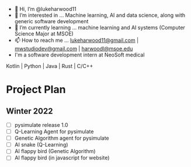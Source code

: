 - 👋 Hi, I’m @lukeharwood11
- 👀 I’m interested in ... Machine learning, AI and data science, along with generic software development
- 🌱 I’m currently learning ... machine learning and AI systems (Computer Science Major at MSOE)
- 📫 How to reach me ... lukeharwood11@gmail.com | mwstudiodev@gmail.com | harwoodl@msoe.edu
- I'm a software development intern at NeoSoft medical

Kotlin | Python | Java | Rust | C/C++


# Project Plan

## Winter 2022
- [ ] pysimulate release 1.0
- [ ] Q-Learning Agent for pysimulate
- [ ] Genetic Algorithm agent for pysimulate
- [ ] AI snake (Q-Learning)
- [ ] AI flappy bird (Genetic Algorithm)
- [ ] AI flappy bird (in javascript for website)
